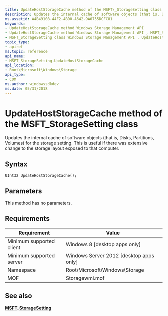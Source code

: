 ```yaml
---
title: UpdateHostStorageCache method of the MSFT\_StorageSetting class
description: Updates the internal cache of software objects (that is, Disks, Partitions, Volumes) for the storage setting.
ms.assetid: A4B49108-44F2-4BD0-A642-9A0755DCFC81
keywords:
- UpdateHostStorageCache method Windows Storage Management API
- UpdateHostStorageCache method Windows Storage Management API , MSFT_StorageSetting class
- MSFT_StorageSetting class Windows Storage Management API , UpdateHostStorageCache method
topic_type:
- apiref
ms.topic: reference
api_name:
- MSFT_StorageSetting.UpdateHostStorageCache
api_location:
- Root\Microsoft\Windows\Storage
api_type:
- COM
ms.author: windowssdkdev
ms.date: 05/31/2018
---
```


# UpdateHostStorageCache method of the MSFT\_StorageSetting class

Updates the internal cache of software objects (that is, Disks, Partitions, Volumes) for the storage setting. This is useful if there was extensive change to the storage layout exposed to that computer.

## Syntax


```mof
UInt32 UpdateHostStorageCache();
```



## Parameters

This method has no parameters.

## Requirements



| Requirement | Value |
|-------------------------------------|-------------------------------------------------------------------------------------------|
| Minimum supported client | Windows 8 \[desktop apps only\]                                                |
| Minimum supported server | Windows Server 2012 \[desktop apps only\]                                      |
| Namespace                | Root\\Microsoft\\Windows\\Storage                                              |
| MOF                      |  Storagewmi.mof  |



## See also

 

[**MSFT\_StorageSetting**](msft-storagesetting.md)
 

 

 





